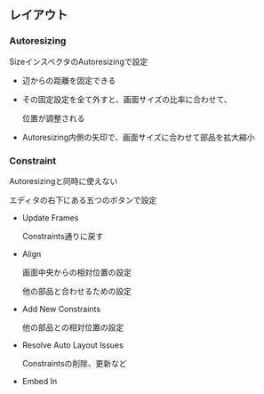 ## レイアウト



### Autoresizing

SizeインスペクタのAutoresizingで設定

* 辺からの距離を固定できる

* その固定設定を全て外すと、画面サイズの比率に合わせて、

   位置が調整される

* Autoresizing内側の矢印で、画面サイズに合わせて部品を拡大縮小



### Constraint

Autoresizingと同時に使えない

エディタの右下にある五つのボタンで設定

* Update Frames

   Constraints通りに戻す

* Align

   画面中央からの相対位置の設定

   他の部品と合わせるための設定

* Add New Constraints

   他の部品との相対位置の設定

* Resolve Auto Layout Issues

   Constraintsの削除、更新など

* Embed In